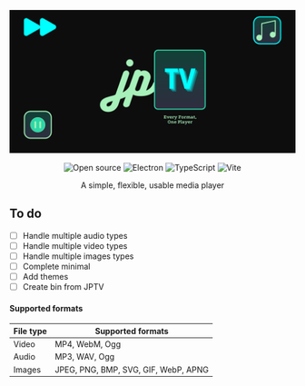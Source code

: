 <div align="center">

![JPTV Banner](https://raw.githubusercontent.com/AndresMpa/jptv/main/.doc/assets/JPTV%20-%20Banner%20-%20Black.png)

![Open source](https://img.shields.io/badge/-Open%20source-black?style=for-the-badge&logo=Open%20Source%20Initiative)
![Electron](https://img.shields.io/badge/-electron-2B2D3A?style=for-the-badge&logo=Electron)
![TypeScript](https://img.shields.io/badge/-typescript-white?style=for-the-badge&logo=TypeScript)
![Vite](https://img.shields.io/badge/-vite-FFCF25?style=for-the-badge&logo=Vite)

A simple, flexible, usable media player

</div>


## To do

-   [ ] Handle multiple audio types  
-   [ ] Handle multiple video types
-   [ ] Handle multiple images types
-   [ ] Complete minimal
-   [ ] Add themes
-   [ ] Create bin from JPTV

#### Supported formats

<div align="center">

| File type | Supported formats                    |
| --------- | ------------------------------------ |
| Video     | MP4, WebM, Ogg                       |
| Audio     | MP3, WAV, Ogg                        |
| Images    | JPEG, PNG, BMP, SVG, GIF, WebP, APNG |

</div>
